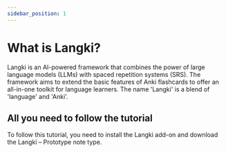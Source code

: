 ```yaml
---
sidebar_position: 1
---
```


# What is Langki?

Langki is an AI-powered framework that combines the power of large language models (LLMs) with spaced repetition systems (SRS). The framework aims to extend the basic features of Anki flashcards to offer an all-in-one toolkit for language learners. The name 'Langki' is a blend of 'language' and 'Anki'.

## All you need to follow the tutorial

To follow this tutorial, you need to install the Langki add-on and download the Langki – Prototype note type.
